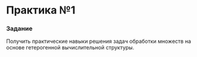 # Практика №1
### Задание

Получить практические навыки решения задач обработки множеств на основе гетерогенной вычислительной структуры.